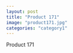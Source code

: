```yaml
---
layout: post
title: "Product 171"
image: "product171.jpg"
categories: "category1"
---
```

Product 171
